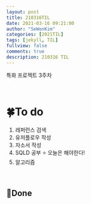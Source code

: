 ```yaml
---
layout: post
title: 210316TIL 
date: 2021-03-16 09:21:00
author: "SeWonKim"
categories: [2021TIL]
tags: [jekyll, TIL]
fullview: false
comments: true
description: 210316 TIL
---
```


특화 프로젝트 3주차 

&nbsp;
&nbsp;

# 🍀To do

1. 레퍼런스 검색
2. 유저플로우 작성
3. 자소서 작성
4. SQLD 공부 ⭐ 오늘은 해야한다!
5. 알고리즘
   
&nbsp;
&nbsp;

## 🌳Done


&nbsp;
&nbsp;
